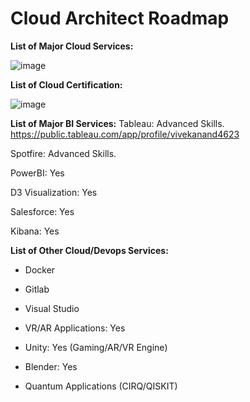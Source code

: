 # Cloud Architect Roadmap

**List of Major Cloud Services:**

![image](https://github.com/user-attachments/assets/f1f436e3-9a04-404d-9430-4789b62d8e8e)


**List of Cloud Certification:**

![image](https://github.com/user-attachments/assets/93733ffd-be48-419d-b2f1-333ec7168210)

**List of Major BI Services:**
Tableau: Advanced Skills. 
https://public.tableau.com/app/profile/vivekanand4623

Spotfire: Advanced Skills.

PowerBI: Yes

D3 Visualization: Yes

Salesforce: Yes

Kibana: Yes

**List of Other Cloud/Devops Services:**

- Docker

- Gitlab

- Visual Studio

- VR/AR Applications: Yes

- Unity: Yes (Gaming/AR/VR Engine)

- Blender: Yes

- Quantum Applications (CIRQ/QISKIT)



